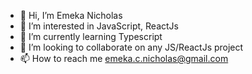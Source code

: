 - 👋 Hi, I’m Emeka Nicholas
- 👀 I’m interested in JavaScript, ReactJs
- 🌱 I’m currently learning Typescript
- 💞️ I’m looking to collaborate on any JS/ReactJs project
- 📫 How to reach me emeka.c.nicholas@gmail.com

<!---
e-nicholas987/e-nicholas987 is a ✨ special ✨ repository because its `README.md` (this file) appears on your GitHub profile.
You can click the Preview link to take a look at your changes.
--->

